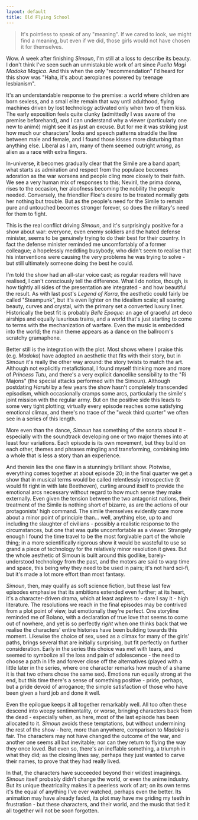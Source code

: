 ```yaml
---
layout: default
title: Old Flying School
---
```


> It's pointless to speak of any "meaning". If we cared to look, we might find a meaning, but even if we did, those girls would not have chosen it for themselves.

Wow. A week after finishing *Simoun*, I'm still at a loss to describe its beauty. I don't think I've seen such an unmistakable work of art since *Puella Magi Madoka Magica*. And this when the only "recommendation" I'd heard for this show was "Haha, it's about aeroplanes powered by teenage lesbianism".

It's an understandable response to the premise: a world where children are born sexless, and a small elite remain that way until adulthood, flying machines driven by lost technology activated only when two of them kiss. The early exposition feels quite clunky (admittedly I was aware of the premise beforehand), and I can understand why a viewer (particularly one new to animé) might see it as just an excuse. But for me it was striking just how much our characters' looks and speech patterns straddle the line between male and female, and I found those kisses more disturbing than anything else. Liberal as I am, many of them seemed outright *wrong*, as alien as a race with extra fingers.

In-universe, it becomes gradually clear that the Simile are a band apart; what starts as admiration and respect from the populace becomes adoration as the war worsens and people cling more closely to their faith. We see a very human mix of responses to this; Neviril, the prima donna, rises to the occasion, her aloofness becoming the nobility the people needed. Conversely, the friendlier Floe's desire to be treated normally gets her nothing but trouble. But as the people's need for the Simile to remain pure and untouched becomes stronger forever, so does the military's need for them to fight.

This is the real conflict driving *Simoun*, and it's surprisingly positive for a show about war: everyone, even enemy soldiers and the hated defense minister, seems to be genuinely trying to do their best for their country. In fact the defense minister reminded me uncomfortably of a former colleague; a hopelessly meddling busybody, who didn't seem to realise that his interventions were causing the very problems he was trying to solve - but still ultimately someone doing the best he could.

I'm told the show had an all-star voice cast; as regular readers will have realised, I can't consciously tell the difference. What I do notice, though, is how tightly all sides of the presentation are integrated - and how beautiful the result. As with last post's *Legend of Korra*, the aesthetic could fairly be called "Steampunk", but it's even lighter on the idealism scale; all soaring beauty, curves and crystal, with the primary set a converted luxury liner. Historically the best fit is probably *Belle Epoque*: an age of graceful art deco airships and equally luxurious trains, and a world that's just starting to come to terms with the mechanization of warfare. Even the music is embedded into the world; the main theme appears as a dance on the ballroom's scratchy gramaphone.

Better still is the integration with the plot. Most shows where I praise this (e.g. *Madoka*) have adopted an aesthetic that fits with their story, but in *Simoun* it's really the other way around: the story twists to match the art. Although not explicitly metafictional, I found myself thinking more and more of *Princess Tutu*, and there's a very explicit dancelike sensibility to the "Ri Majons" (the special attacks performed with the Simoun). Although postdating *Haruhi* by a few years the show hasn't completely transcended episodism, which occasionally cramps some arcs, particularly the simile's joint mission with the regular army. But on the positive side this leads to some very tight plotting; virtually every episode reaches some satisfying emotional climax, and there's no trace of the "weak third quarter" we often see in a series of this length.

More even than the dance, *Simoun* has something of the sonata about it - especially with the soundtrack developing one or two major themes into at least four variations. Each episode is its own movement, but they build on each other, themes and phrases mingling and transforming, combining into a whole that is less a story than an experience.

And therein lies the one flaw in a stunningly brilliant show. Plotwise, everything comes together at about episode 20; in the final quarter we get a show that in musical terms would be called relentlessly introspective (it would fit right in with late Beethoven), curling around itself to provide the emotional arcs necessary without regard to how much sense they make externally. Even given the tension between the two antagonist nations, their treatment of the Simile is nothing short of bizarre, as are the actions of our protagonists' high command. The simile themselves evidently care more about a minor point of principle than... well, anything else, up to and including the slaughter of civilians - possibly a realistic response to the circumstances, but one that was quite uncomfortable as a viewer. Strangely enough I found the time travel to be the most forgivable part of the whole thing; in a more scientifically rigorous show it would be wasteful to use so grand a piece of technology for the relatively minor resolution it gives. But the whole aesthetic of Simoun is built around this godlike, barely-understood technology from the past, and the motors are said to warp time and space, this being why they need to be used in pairs; it's not hard sci-fi, but it's made a lot more effort than most fantasy.

*Simoun*, then, may qualify as soft science fiction, but these last few episodes emphasise that its ambitions extended even further; at its heart, it's a character-driven drama, which at least aspires to - dare I say it - high literature. The resolutions we reach in the final episodes may be contrived from a plot point of view, but emotionally they're perfect. One storyline reminded me of Bolano, with a declaration of true love that seems to come out of nowhere, and yet is so perfectly *right* when one thinks back that we realise the characters' entire histories have been building towards this moment. Likewise the choice of sex, used as a climax for many of the girls' paths, brings several that are initially surprising, but fit perfectly on further consideration.  Early in the series this choice was met with tears, and seemed to symbolize all the loss and pain of adolescence - the need to choose a path in life and forever close off the alternatives (played with a little later in the series, where one character remarks how much of a shame it is that two others chose the same sex). Emotions run equally strong at the end, but this time there's a sense of something positive - pride, perhaps, but a pride devoid of arrogance; the simple satisfaction of those who have been given a hard job and done it well.

Even the epilogue keeps it all together remarkably well. All too often these descend into weepy sentimentality, or worse, bringing characters back from the dead - especially when, as here, most of the last episode has been allocated to it. *Simoun* avoids these temptations, but without undermining the rest of the show - here, more than anywhere, comparison to *Madoka* is fair. The characters may not have changed the outcome of the war, and another one seems all but inevitable; nor can they return to flying the way they once loved. But even so, there's an ineffable something, a triumph in what they did; as the closing lines say, perhaps they just wanted to carve their names, to prove that they had really lived.

In that, the characters have succeeded beyond their wildest imaginings. *Simoun* itself probably didn't change the world, or even the anime industry. But its unique theatricality makes it a peerless work of art; on its own terms it's the equal of anything I've ever watched, perhaps even the better. Its animation may have already faded, its plot may have me griding my teeth in frustration - but these characters, and their world, and the music that tied it all together will not be soon forgotten.
